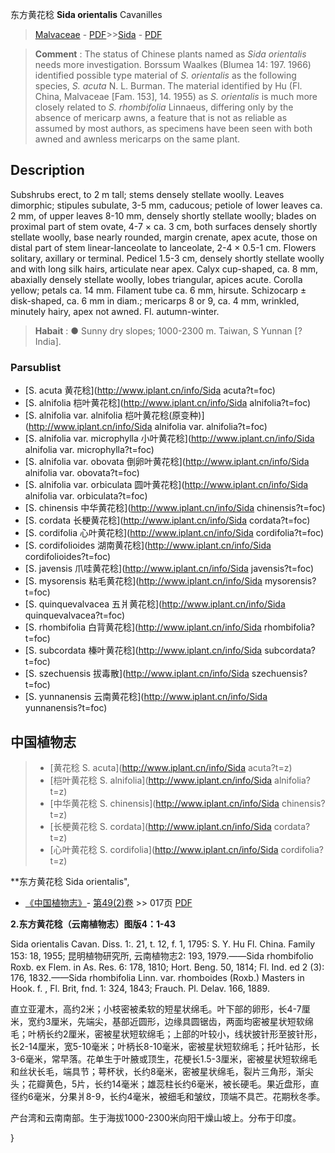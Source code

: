 东方黄花稔 **Sida orientalis** Cavanilles

> [Malvaceae](http://www.iplant.cn/info/Malvaceae?t=foc) - [PDF](http://www.iplant.cn/foc/pdf/Malvaceae.pdf)>>[Sida](http://www.iplant.cn/info/Sida?t=foc) - [PDF](http://www.iplant.cn/foc/pdf/Sida.pdf)

> **Comment** : 
> The status of Chinese plants named as *Sida orientalis* needs more investigation. Borssum Waalkes (Blumea 14: 197. 1966) identified possible type material of *S. orientalis* as the following species, *S. acuta* N. L. Burman. The material identified by Hu (Fl. China, Malvaceae [Fam. 153], 14. 1955) as *S. orientalis* is much more closely related to *S. rhombifolia* Linnaeus, differing only by the absence of mericarp awns, a feature that is not as reliable as assumed by most authors, as specimens have been seen with both awned and awnless mericarps on the same plant.

## Description

Subshrubs erect, to 2 m tall; stems densely stellate woolly. Leaves dimorphic; stipules subulate, 3-5 mm, caducous; petiole of lower leaves ca. 2 mm, of upper leaves 8-10 mm, densely shortly stellate woolly; blades on proximal part of stem ovate, 4-7 × ca. 3 cm, both surfaces densely shortly stellate woolly, base nearly rounded, margin crenate, apex acute, those on distal part of stem linear-lanceolate to lanceolate, 2-4 × 0.5-1 cm. Flowers solitary, axillary or terminal. Pedicel 1.5-3 cm, densely shortly stellate woolly and with long silk hairs, articulate near apex. Calyx cup-shaped, ca. 8 mm, abaxially densely stellate woolly, lobes triangular, apices acute. Corolla yellow; petals ca. 14 mm. Filament tube ca. 6 mm, hirsute. Schizocarp ± disk-shaped, ca. 6 mm in diam.; mericarps 8 or 9, ca. 4 mm, wrinkled, minutely hairy, apex not awned. Fl. autumn-winter.

> **Habait** : 
>●  Sunny dry slopes; 1000-2300 m. Taiwan, S Yunnan [?India].

### Parsublist

* [S.  acuta  黄花稔](http://www.iplant.cn/info/Sida acuta?t=foc)
* [S.  alnifolia  桤叶黄花稔](http://www.iplant.cn/info/Sida alnifolia?t=foc)
* [S.  alnifolia var. alnifolia  桤叶黄花稔(原变种)](http://www.iplant.cn/info/Sida alnifolia var. alnifolia?t=foc)
* [S.  alnifolia var. microphylla  小叶黄花稔](http://www.iplant.cn/info/Sida alnifolia var. microphylla?t=foc)
* [S.  alnifolia var. obovata  倒卵叶黄花稔](http://www.iplant.cn/info/Sida alnifolia var. obovata?t=foc)
* [S.  alnifolia var. orbiculata  圆叶黄花稔](http://www.iplant.cn/info/Sida alnifolia var. orbiculata?t=foc)
* [S.  chinensis  中华黄花稔](http://www.iplant.cn/info/Sida chinensis?t=foc)
* [S.  cordata  长梗黄花稔](http://www.iplant.cn/info/Sida cordata?t=foc)
* [S.  cordifolia  心叶黄花稔](http://www.iplant.cn/info/Sida cordifolia?t=foc)
* [S.  cordifolioides  湖南黄花稔](http://www.iplant.cn/info/Sida cordifolioides?t=foc)
* [S.  javensis  爪哇黄花稔](http://www.iplant.cn/info/Sida javensis?t=foc)
* [S.  mysorensis  粘毛黄花稔](http://www.iplant.cn/info/Sida mysorensis?t=foc)
* [S.  quinquevalvacea  五爿黄花稔](http://www.iplant.cn/info/Sida quinquevalvacea?t=foc)
* [S.  rhombifolia  白背黄花稔](http://www.iplant.cn/info/Sida rhombifolia?t=foc)
* [S.  subcordata  榛叶黄花稔](http://www.iplant.cn/info/Sida subcordata?t=foc)
* [S.  szechuensis  拔毒散](http://www.iplant.cn/info/Sida szechuensis?t=foc)
* [S.  yunnanensis  云南黄花稔](http://www.iplant.cn/info/Sida yunnanensis?t=foc)

## 中国植物志

> * [黄花稔  S.  acuta](http://www.iplant.cn/info/Sida acuta?t=z)
> * [桤叶黄花稔  S.  alnifolia](http://www.iplant.cn/info/Sida alnifolia?t=z)
> * [中华黄花稔  S.  chinensis](http://www.iplant.cn/info/Sida chinensis?t=z)
> * [长梗黄花稔  S.  cordata](http://www.iplant.cn/info/Sida cordata?t=z)
> * [心叶黄花稔  S.  cordifolia](http://www.iplant.cn/info/Sida cordifolia?t=z)

**东方黄花稔 Sida orientalis",

* [《中国植物志》](http://www.iplant.cn/frps)- [第49(2)卷](http://www.iplant.cn/frps/vol/49(2)) >> 017页 [PDF](http://www.iplant.cn/frps/pdf/49(2)/017.pdf)

**2.东方黄花稔（云南植物志）图版4：1-43**

Sida orientalis Cavan. Diss. 1:. 21, t. 12, f. 1, 1795: S. Y. Hu Fl. China. Family 153: 18, 1955; 昆明植物研究所, 云南植物志2: 193, 1979.——Sida rhombifolio Roxb. ex Flem. in As. Res. 6: 178, 1810; Hort. Beng. 50, 1814; Fl. Ind. ed 2 (3): 176, 1832.——Sida rhombifolia Linn. var. rhomboides (Roxb.) Masters in Hook. f. , Fl. Brit, fnd. 1: 324, 1843; Frauch. Pl. Delav. 166, 1889.

直立亚灌木，高约2米；小枝密被柔软的短星状绵毛。叶下部的卵形，长4-7厘米，宽约3厘米，先端尖，基部近圆形，边缘具圆锯齿，两面均密被星状短软绵毛；叶柄长约2厘米，密被星状短软绵毛；上部的叶较小，线状披针形至披针形，长2-14厘米，宽5-10毫米；叶柄长8-10毫米，密被星状短软绵毛；托叶钻形，长3-6毫米，常早落。花单生于叶腋或顶生，花梗长1.5-3厘米，密被星状短软绵毛和丝状长毛，端具节；萼杯状，长约8毫米，密被星状绵毛，裂片三角形，渐尖头；花瓣黄色，5片，长约14毫米；雄蕊柱长约6毫米，被长硬毛。果近盘形，直径约6毫米，分果爿8-9，长约4毫米，被细毛和皱纹，顶端不具芒。花期秋冬季。

产台湾和云南南部。生于海拔1000-2300米向阳干燥山坡上。分布于印度。

}